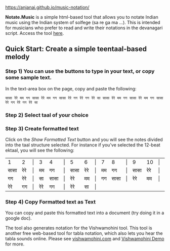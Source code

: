 https://anjanai.github.io/music-notation/

**Notate.Music** is a simple html-based tool that allows you to notate Indian music using the Indian system of solfege (sa re ga ma ...). This is intended for musicians who prefer to read and write their notations in the devanagari script. Access the tool [here](https://anjanai.github.io/music-notation/).

## Quick Start:  Create a simple teentaal-based melody

### Step 1) You can use the buttons to type in your text, or copy some sample text.
In the text-area box on the page, copy and paste the following:
```
सासा रेरे मम गग सासा रेरे मम गग सासा रेरे गग रेरे गग रेरे सा सासा रेरे मम गग सासा रेरे मम गग सासा रेरे गग रेरे गग रेरे सा
```

### Step 2) Select taal of your choice

### Step 3) Create formatted text
Click on the *Show Formatted Text* button and you will see the notes divided into the taal structure selected.
For instance if you've selected the 12-beat ektaal, you will see the following:
<html>
<table class="zui-table" id="formatted" cellspacing="0"><tbody><tr><td>1</td><td>2</td><td>|</td><td>3</td><td>4</td><td>|</td><td>5</td><td>6</td><td>|</td><td>7</td><td>8</td><td>|</td><td>9</td><td>10</td><td>|</td><td>11</td><td>12</td><td>|</td></tr>
<tr><td>सासा</td><td>रेरे</td><td>|</td><td>मम</td><td>गग</td><td>|</td><td>सासा</td><td>रेरे</td><td>|</td><td>मम</td><td>गग</td><td>|</td><td>सासा</td><td>रेरे</td><td>|</td><td>गग</td><td>रेरे</td><td>|</td></tr>
<tr><td>गग</td><td>रेरे</td><td>|</td><td>सा</td><td>सासा</td><td>|</td><td>रेरे</td><td>मम</td><td>|</td><td>गग</td><td>सासा</td><td>|</td><td>रेरे</td><td>मम</td><td>|</td><td>गग</td><td>सासा</td><td>|</td></tr>
<tr><td>रेरे</td><td>गग</td><td>|</td><td>रेरे</td><td>गग</td><td>|</td><td>रेरे</td><td>सा</td><td>|</td></tr>
</tbody></table>
</html>

### Step 4) Copy Formatted text as Text
You can copy and paste this formatted text into a document (try doing it in a google doc).

The tool also generates notation for the Vishwamohini tool. This tool is another free web-based tool for tabla notation, which also lets you hear the tabla sounds online.
Please see [vishwamohini.com](http://vishwamohini.com/) and [Vishwamohini Demo](http://vishwamohini.com/music/demo.php) for more. 

